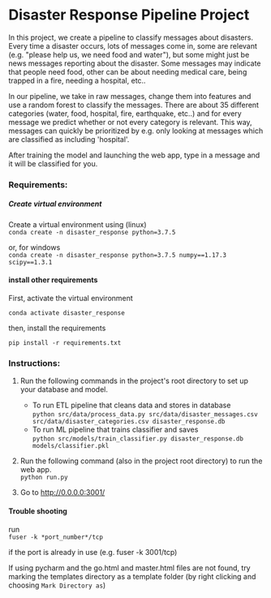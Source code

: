 # Disaster Response Pipeline Project
In this project, we create a pipeline to classify messages about disasters. Every time a disaster occurs, lots of
messages come in, some are relevant (e.g. "please help us, we need food and water"), but
some might just be news messages reporting about the disaster. Some messages may indicate that 
people need food, other can be about needing medical care, being trapped in a fire, needing a hospital, etc.. 

In our pipeline, we take in raw messages, change them into features and use a random forest
to classify the messages. There are about 35 different categories (water, food, hospital, fire, earthquake, etc..) and
for every message we predict whether or not every category is relevant. This way, messages can
quickly be prioritized by e.g. only looking at messages which are classified as including 'hospital'.  

After training the model and launching the web app, type in a message and it will be classified for you.

### Requirements:

##### Create virtual environment
Create a virtual environment using (linux)  
`conda create -n disaster_response python=3.7.5`
 
 or, for windows  
 `conda create -n disaster_response python=3.7.5 numpy==1.17.3 scipy==1.3.1`

#### install other requirements
First, activate the virtual environment  

`conda activate disaster_response`

then, install the requirements  

`pip install -r requirements.txt`


### Instructions:
1. Run the following commands in the project's root directory to set up your database and model.

    - To run ETL pipeline that cleans data and stores in database  
        `python src/data/process_data.py src/data/disaster_messages.csv src/data/disaster_categories.csv disaster_response.db`
    - To run ML pipeline that trains classifier and saves  
        `python src/models/train_classifier.py disaster_response.db models/classifier.pkl`

2. Run the following command (also in the project root directory) to run the web app.  
    `python run.py`

3. Go to http://0.0.0.0:3001/


#### Trouble shooting

run  
`fuser -k *port_number*/tcp` 

if the port is already in use (e.g. fuser -k 3001/tcp)

If using pycharm and the go.html and master.html files are not found, try marking
the templates directory as a template folder (by right clicking and choosing `Mark Directory as`)

